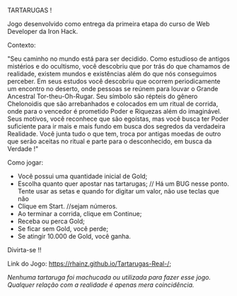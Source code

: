 TARTARUGAS !

Jogo desenvolvido como entrega da primeira etapa do curso de Web Developer da Iron Hack.

Contexto:

"Seu caminho no mundo está para ser decidido. Como estudioso de antigos mistérios e do ocultismo, você descobriu que por trás do que chamamos de realidade, existem mundos e existências além do que nós conseguimos perceber. 
Em seus estudos você descobriu que ocorrem periodicamente um encontro no deserto, onde pessoas se reúnem para louvar o Grande Ancestral Tor-theu-Oh-Rugar. Seu símbolo são répteis do gênero Chelonoidis que são arrebanhados e colocados em um ritual de corrida, onde para o vencedor é prometido Poder e Riquezas além do imaginável. 
Seus motivos, você reconhece que são egoístas, mas você busca ter Poder suficiente para ir mais e mais fundo em busca dos segredos da verdadeira Realidade.
Você junta tudo o que tem, troca por antigas moedas de outro que serão aceitas no ritual e parte para o desconhecido, em busca da Verdade !"

Como jogar:

  - Você possui uma quantidade inicial de Gold;
  - Escolha quanto quer apostar nas tartarugas;                   // Há um BUG nesse ponto. Tente usar as setas e quando for digitar um valor, não use teclas que não 
  - Clique em Start.                                              //sejam números.
  - Ao terminar a corrida, clique em Continue;
  - Receba ou perca Gold;
  - Se ficar sem Gold, você perde;
  - Se atingir 10.000 de Gold, você ganha.

  Divirta-se !!
  
  Link do Jogo: https://rhainz.github.io/Tartarugas-Real-/;
  
  
  *Nenhuma tartaruga foi machucada ou utilizada para fazer esse jogo. Qualquer relação com a realidade é apenas mera coincidência.*
  
